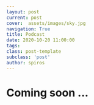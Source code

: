 ```yaml
---
layout: post
current: post
cover:  assets/images/sky.jpg
navigation: True
title: Podcast
date: 2020-10-20 11:00:00
tags:
class: post-template
subclass: 'post'
author: spiros
---
```


# Coming soon ...
